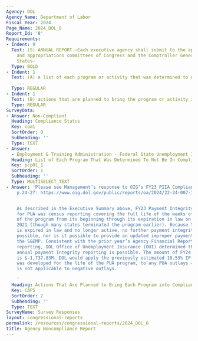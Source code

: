 ```yaml
---
Agency: DOL
Agency_Name: Department of Labor
Fiscal_Year: 2024
Page_Name: 2024_DOL_8
Report_Id: '8'
Requirements:
- Indent: 0
  Text: (5) ANNUAL REPORT.—Each executive agency shall submit to the appropriate authorizing
    and appropriations committees of Congress and the Comptroller General of the United
    States—
  Type: BOLD
- Indent: 1
  Text: (A) a list of each program or activity that was determined to not be in compliance
    ...
  Type: REGULAR
- Indent: 1
  Text: (B) actions that are planned to bring the program or activity into compliance.
  Type: REGULAR
SurveyData:
- Answer: Non-Compliant
  Heading: Compliance Status
  Key: com1
  SortOrder: 0
  Subheading: ''
  Type: TEXT
- Answer:
  - Employment & Training Administration - Federal State Unemployment Insurance
  Heading: List of Each Program That Was Determined To Not Be In Compliance
  Key: pcp01_1
  SortOrder: 1
  Subheading: ''
  Type: MULTISELECT_TEXT
- Answer: 'Please see Management’s response to OIG’s FY23 PIIA Compliance Report,
    p.24-27: https://www.oig.dol.gov/public/reports/oa/2024/22-24-007-13-001.pdf


    As described in the Executive Summary above, FY23 Payment Integrity reporting
    for PUA was census reporting covering the full life of the weeks of eligibility
    of the program from its beginning through its expiration in law on September 6,
    2021 (though many states terminated the program earlier). Because the program
    is expired in law and no longer active, no further payment integrity action is
    possible, nor is it possible to provide an updated improper payment rate under
    the S&EMP. Consistent with the prior year’s Agency Financial Report  and PaymentAccuracy.gov
    reporting, DOL Office of Unemployment Insurance (OUI) determined that no further
    annual payment integrity reporting is possible. The amount of FY24 PUA outlays
    is $-1,737.83M. DOL would apply the previously estimated 18.53% IP rate, which
    was developed for the life of the PUA program, to any PUA outlays – however this
    is not applicable to negative outlays.

    '
  Heading: Actions That Are Planned to Bring Each Program into Compliance
  Key: CAP5
  SortOrder: 2
  Subheading: ''
  Type: TEXT
SurveyName: Survey Responses
layout: congressional-reports
permalink: /resources/congressional-reports/2024_DOL_8
title: Agency Noncompliance Report
---
```

